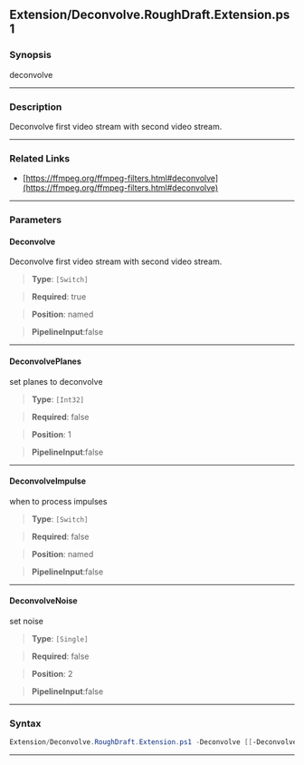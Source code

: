
Extension/Deconvolve.RoughDraft.Extension.ps1
---------------------------------------------
### Synopsis
deconvolve

---
### Description

Deconvolve first video stream with second video stream.

---
### Related Links
* [https://ffmpeg.org/ffmpeg-filters.html#deconvolve](https://ffmpeg.org/ffmpeg-filters.html#deconvolve)



---
### Parameters
#### **Deconvolve**

Deconvolve first video stream with second video stream.



> **Type**: ```[Switch]```

> **Required**: true

> **Position**: named

> **PipelineInput**:false



---
#### **DeconvolvePlanes**

set planes to deconvolve



> **Type**: ```[Int32]```

> **Required**: false

> **Position**: 1

> **PipelineInput**:false



---
#### **DeconvolveImpulse**

when to process impulses



> **Type**: ```[Switch]```

> **Required**: false

> **Position**: named

> **PipelineInput**:false



---
#### **DeconvolveNoise**

set noise



> **Type**: ```[Single]```

> **Required**: false

> **Position**: 2

> **PipelineInput**:false



---
### Syntax
```PowerShell
Extension/Deconvolve.RoughDraft.Extension.ps1 -Deconvolve [[-DeconvolvePlanes] <Int32>] [-DeconvolveImpulse] [[-DeconvolveNoise] <Single>] [<CommonParameters>]
```
---




